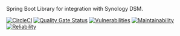 Spring Boot Library for integration with Synology DSM.

[![CircleCI](https://circleci.com/gh/flaad/dsm-api-client.svg?style=shield)](https://circleci.com/gh/flaad/dsm-api-client/tree/main)
[![Quality Gate Status](https://sonarcloud.io/api/project_badges/measure?project=dsm-api-client&metric=alert_status)](https://sonarcloud.io/dashboard?id=dsm-api-client)
[![Vulnerabilities](https://sonarcloud.io/api/project_badges/measure?project=dsm-api-client&metric=vulnerabilities)](https://sonarcloud.io/dashboard?id=dsm-api-client)
[![Maintainability](https://sonarcloud.io/api/project_badges/measure?project=dsm-api-client&metric=sqale_rating)](https://sonarcloud.io/dashboard?id=dsm-api-client)
[![Reliability](https://sonarcloud.io/api/project_badges/measure?project=dsm-api-client&metric=reliability_rating)](https://sonarcloud.io/dashboard?id=dsm-api-client)
